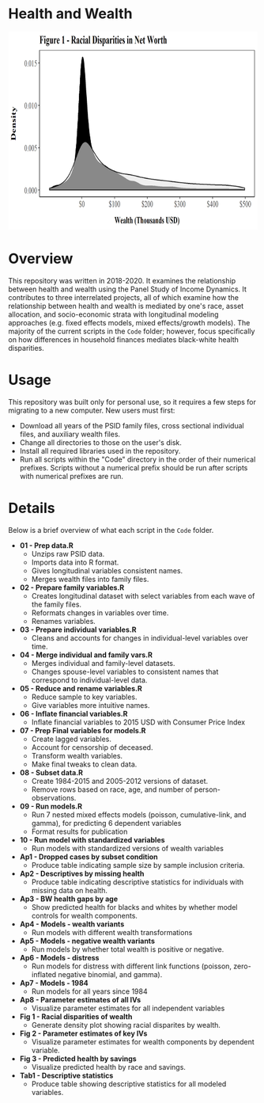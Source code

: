 # Health and Wealth
<p align="center">
  <img src="./Images/Figure.png" height="400">
</p>

# Overview
This repository was written in 2018-2020. It examines the relationship between health and wealth using the Panel Study of Income Dynamics. It contributes to three interrelated projects, all of which examine how the relationship between health and wealth is mediated by one's race, asset allocation, and socio-economic strata with longitudinal modeling approaches (e.g. fixed effects models, mixed effects/growth models). The majority of the current scripts in the `Code` folder; however, focus specifically on how differences in household finances mediates black-white health disparities.

# Usage
This repository was built only for personal use, so it requires a few steps for migrating to a new computer. New users must first:
- Download all years of the PSID family files, cross sectional individual files, and auxiliary wealth files.
- Change all directories to those on the user's disk.
- Install all required libraries used in the repository.
- Run all scripts within the "Code" directory in the order of their numerical prefixes. Scripts without a numerical prefix should be run after scripts with numerical prefixes are run. 

# Details
Below is a brief overview of what each script in the `Code` folder.

- **01 - Prep data.R**
    - Unzips raw PSID data.
    - Imports data into R format.
    - Gives longitudinal variables consistent names.
    - Merges wealth files into family files.
- **02 - Prepare family variables.R**
    - Creates longitudinal dataset with select variables from each wave of the family files.
    - Reformats changes in variables over time.
    - Renames variables.
- **03 - Prepare individual variables.R**
    - Cleans and accounts for changes in individual-level variables over time.
- **04 - Merge individual and family vars.R**
    - Merges individual and family-level datasets.
    - Changes spouse-level variables to consistent names that correspond to individual-level data.
- **05 - Reduce and rename variables.R**
    - Reduce sample to key variables.
    - Give variables more intuitive names.
- **06 - Inflate financial variables.R**
    - Inflate financial variables to 2015 USD with Consumer Price Index
- **07 - Prep Final variables for models.R**
    - Create lagged variables.
    - Account for censorship of deceased.
    - Transform wealth variables.
    - Make final tweaks to clean data.
- **08 - Subset data.R**
    - Create 1984-2015 and 2005-2012 versions of dataset.
    - Remove rows based on race, age, and number of person-observations.
- **09 - Run models.R**
    - Run 7 nested mixed effects models (poisson, cumulative-link, and gamma), for predicting 6 dependent variables 
    - Format results for publication
- **10 - Run model with standardized variables**
    - Run models with standardized versions of wealth variables
- **Ap1 - Dropped cases by subset condition**
    - Produce table indicating sample size by sample inclusion criteria.
- **Ap2 - Descriptives by missing health**
    - Produce table indicating descriptive statistics for individuals with missing data on health.
- **Ap3 - BW health gaps by age**
    - Show predicted health for blacks and whites by whether model controls for wealth components.
- **Ap4 - Models - wealth variants**
    - Run models with different wealth transformations
- **Ap5 - Models - negative wealth variants**
    - Run models by whether total wealth is positive or negative.
- **Ap6 - Models - distress**
    - Run models for distress with different link functions (poisson, zero-inflated negative binomial, and gamma).
- **Ap7 - Models - 1984**
    - Run models for all years since 1984
- **Ap8 - Parameter estimates of all IVs**
    - Visualize parameter estimates for all independent variables
- **Fig 1 - Racial disparities of wealth**
    - Generate density plot showing racial disparites by wealth.
- **Fig 2 - Parameter estimates of key IVs**
    - Visualize parameter estimates for wealth components by dependent variable.
- **Fig 3 - Predicted health by savings**
    - Visualize predicted health by race and savings.
- **Tab1 - Descriptive statistics**
    - Produce table showing descriptive statistics for all modeled variables.
